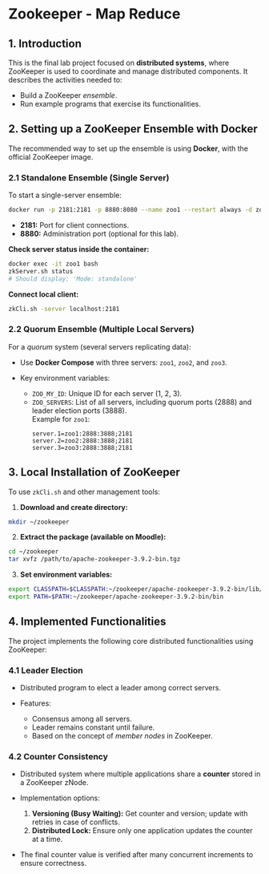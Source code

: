# Zookeeper - Map Reduce

## 1. Introduction

This is the final lab project focused on **distributed systems**, where ZooKeeper is used to coordinate and manage distributed components. It describes the activities needed to:


- Build a ZooKeeper *ensemble*.
- Run example programs that exercise its functionalities.

## 2. Setting up a ZooKeeper Ensemble with Docker

The recommended way to set up the ensemble is using **Docker**, with the official ZooKeeper image.

### 2.1 Standalone Ensemble (Single Server)

To start a single-server ensemble:

```bash
docker run -p 2181:2181 -p 8880:8080 --name zoo1 --restart always -d zookeeper
```

- **2181:** Port for client connections.  
- **8880:** Administration port (optional for this lab).

**Check server status inside the container:**

```bash
docker exec -it zoo1 bash
zkServer.sh status
# Should display: 'Mode: standalone'
```

**Connect local client:**

```bash
zkCli.sh -server localhost:2181
```

### 2.2 Quorum Ensemble (Multiple Local Servers)

For a *quorum* system (several servers replicating data):

- Use **Docker Compose** with three servers: `zoo1`, `zoo2`, and `zoo3`.
- Key environment variables:

  - `ZOO_MY_ID`: Unique ID for each server (1, 2, 3).  
  - `ZOO_SERVERS`: List of all servers, including quorum ports (2888) and leader election ports (3888).  
    Example for `zoo1`:
    ```
    server.1=zoo1:2888:3888;2181
    server.2=zoo2:2888:3888;2181
    server.3=zoo3:2888:3888;2181
    ```

## 3. Local Installation of ZooKeeper

To use `zkCli.sh` and other management tools:

1. **Download and create directory:**

```bash
mkdir ~/zookeeper
```

2. **Extract the package (available on Moodle):**

```bash
cd ~/zookeeper
tar xvfz /path/to/apache-zookeeper-3.9.2-bin.tgz
```

3. **Set environment variables:**

```bash
export CLASSPATH=$CLASSPATH:~/zookeeper/apache-zookeeper-3.9.2-bin/lib/*
export PATH=$PATH:~/zookeeper/apache-zookeeper-3.9.2-bin/bin
```

## 4. Implemented Functionalities

The project implements the following core distributed functionalities using ZooKeeper:

### 4.1 Leader Election

- Distributed program to elect a leader among correct servers.  
- Features:

  - Consensus among all servers.  
  - Leader remains constant until failure.  
  - Based on the concept of *member nodes* in ZooKeeper.

### 4.2 Counter Consistency

- Distributed system where multiple applications share a **counter** stored in a ZooKeeper zNode.  
- Implementation options:

  1. **Versioning (Busy Waiting):** Get counter and version; update with retries in case of conflicts.  
  2. **Distributed Lock:** Ensure only one application updates the counter at a time.

- The final counter value is verified after many concurrent increments to ensure correctness.

